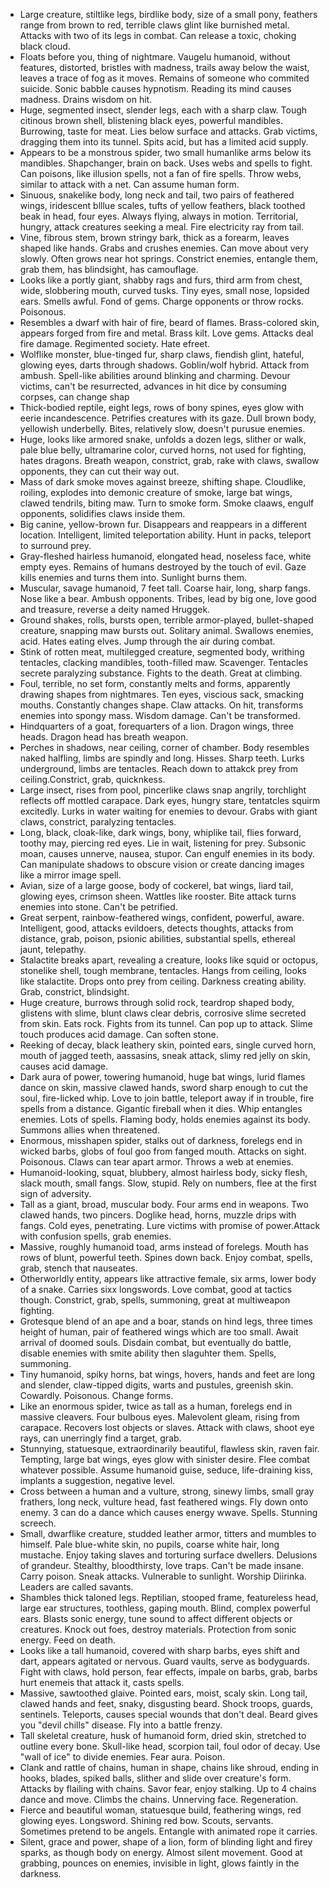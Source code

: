 - Large creature, stiltlike legs, birdlike body, size of a small pony, feathers range from brown to red, terrible claws glint like burnished metal. Attacks with two of its legs in combat. Can release a toxic, choking black cloud.
- Floats before you, thing of nightmare. Vaugelu humanoid, without features, distorted, bristles with madness, trails away below the waist, leaves a trace of fog as it moves. Remains of someone who commited suicide. Sonic babble causes hypnotism. Reading its mind causes madness. Drains wisdom on hit.
- Huge, segmented insect, slender legs, each with a sharp claw. Tough citinous brown shell, blistening black eyes, powerful mandibles. Burrowing, taste for meat. Lies below surface and attacks. Grab victims, dragging them into its tunnel. Spits acid, but has a limited acid supply.
- Appears to be a monstrous spider, two small humanlike arms below its mandibles. Shapchanger, brain on back. Uses webs and spells to fight. Can poisons, like illusion spells, not a fan of fire spells. Throw webs, similar to attack with a net. Can assume human form.
- Sinuous, snakelike body, long neck and tail, two pairs of feathered wings, iridescent blllue scales, tufts of yellow feathers, black toothed beak in head, four eyes. Always flying, always in motion. Territorial, hungry, attack creatures seeking a meal. Fire electricity ray from tail.
- Vine, fibrous stem, brown stringy bark, thick as a forearm, leaves shaped like hands. Grabs and crushes enemies. Can move about very slowly. Often grows near hot springs. Constrict enemies, entangle them, grab them, has blindsight, has camouflage.
- Looks like a portly giant, shabby rags and furs, third arm from chest, wide, slobbering mouth, curved tusks. Tiny eyes, small nose, lopsided ears. Smells awful. Fond of gems. Charge opponents or throw rocks. Poisonous.
- Resembles a dwarf with hair of fire, beard of flames. Brass-colored skin, appears forged from fire and metal. Brass kilt. Love gems. Attacks deal fire damage. Regimented society. Hate efreet.
- Wolflike monster, blue-tinged fur, sharp claws, fiendish glint, hateful, glowing eyes, darts through shadows. Goblin/wolf hybrid. Attack from ambush. Spell-like abilities around blinking and charming. Devour victims, can't be resurrected, advances in hit dice by consuming corpses, can change shap
- Thick-bodied reptile, eight legs, rows of bony spines, eyes glow with eerie incandescence. Petrifies creatures with its gaze. Dull brown body, yellowish underbelly. Bites, relatively slow, doesn't purusue enemies.
- Huge, looks like armored snake, unfolds a dozen legs, slither or walk, pale blue belly, ultramarine color, curved horns, not used for fighting, hates dragons. Breath weapon, constrict, grab, rake with claws, swallow opponents, they can cut their way out.
- Mass of dark smoke moves against breeze, shifting shape. Cloudlike, roiling, explodes into demonic creature of smoke, large bat wings, clawed tendrils, biting maw. Turn to smoke form. Smoke claaws, engulf opponents, solidifies claws inside them.
- Big canine, yellow-brown fur. Disappears and reappears in a different location. Intelligent, limited teleportation ability. Hunt in packs, teleport to surround prey.
- Gray-fleshed hairless humanoid, elongated head, noseless face, white empty eyes. Remains of humans destroyed by the touch of evil. Gaze kills enemies and turns them into. Sunlight burns them.
- Muscular, savage humanoid, 7 feet tall. Coarse hair, long, sharp fangs. Nose like a bear. Ambush opponents. Tribes, lead by big one, love good and treasure, reverse a deity named Hruggek.
- Ground shakes, rolls, bursts open, terrible armor-played, bullet-shaped creature, snapping maw bursts out. Solitary animal. Swallows enemies, acid. Hates eating elves. Jump through the air during combat.
- Stink of rotten meat, multilegged creature, segmented body, writhing tentacles, clacking mandibles, tooth-filled maw. Scavenger. Tentacles secrete paralyzing substance. Fights to the death. Great at climbing.
- Foul, terrible, no set form, constantly melts and forms, apparently drawing shapes from nightmares. Ten  eyes, viscious sack, smacking mouths. Constantly changes shape. Claw attacks. On hit, transforms enemies into spongy mass. Wisdom damage. Can't be transformed.
- Hindquarters of a goat, forequarters of a lion. Dragon wings, three heads. Dragon head has breath weapon.
- Perches in shadows, near ceiling, corner of chamber. Body resembles naked halfling, limbs are spindly and long. Hisses. Sharp teeth. Lurks underground, limbs are tentacles. Reach down to attakck prey from ceiling.Constrict, grab, quicknkess.
- Large insect, rises from pool, pincerlike claws snap angrily, torchlight reflects off mottled carapace. Dark eyes, hungry stare, tentatcles squirm excitedly. Lurks in water waiting for enemies to devour. Grabs with giant claws, constrict, paralyzing tentacles.
- Long, black, cloak-like, dark wings, bony, whiplike tail, flies forward, toothy may, piercing red eyes. Lie in wait, listening for prey. Subsonic moan, causes unnerve, nausea, stupor. Can engulf enemies in its body. Can manipulate shadows to obscure vision or create dancing images like a mirror image spell.
- Avian, size of a large goose, body of cockerel, bat wings, liard tail, glowing eyes, crimson sheen. Wattles like rooster. Bite attack turns enemies into stone. Can't be petrified.
- Great serpent, rainbow-feathered wings, confident, powerful, aware. Intelligent, good, attacks evildoers, detects thoughts, attacks from distance, grab, poison, psionic abilities, substantial spells, ethereal jaunt, telepathy.
- Stalactite breaks apart, revealing a creature, looks like squid or octopus, stonelike shell, tough membrane, tentacles. Hangs from ceiling, looks like stalactite. Drops onto prey from ceiling. Darkness creating ability. Grab, constrict, blindsight.
- Huge creature, burrows through solid rock, teardrop shaped body, glistens with slime, blunt claws clear debris, corrosive slime secreted from skin. Eats rock. Fights from its tunnel. Can pop up to attack. Slime touch produces acid damage. Can soften stone.
- Reeking of decay, black leathery skin, pointed ears, single curved horn, mouth of jagged teeth, aassasins, sneak attack, slimy red jelly on skin, causes acid damage.
- Dark aura of power, towering humanoid, huge bat wings, lurid flames dance on skin, massive clawed hands, sword sharp enough to cut the soul, fire-licked whip. Love to join battle, teleport away if in trouble, fire spells from a distance. Gigantic fireball when it dies. Whip entangles enemies. Lots of spells. Flaming body, holds enemies against its body. Summons allies when threatened.
- Enormous, misshapen spider, stalks out of darkness, forelegs end in wicked barbs, globs of foul goo from fanged mouth. Attacks on sight. Poisonous. Claws can tear apart armor. Throws a web at enemies.
- Humanoid-looking, squat, blubbery, almost hairless body, sicky flesh, slack mouth, small fangs.  Slow, stupid. Rely on numbers, flee at the first sign of adversity.
- Tall as a giant, broad, muscular body. Four arms end in weapons. Two clawed hands, two pincers. Doglike head, horns, muzzle drips with fangs. Cold eyes, penetrating. Lure victims with promise of power.Attack with confusion spells, grab enemies.
- Massive, roughly humanoid toad, arms instead of forelegs. Mouth has rows of blunt, powerful teeth. Spines down back. Enjoy combat, spells, grab, stench that nauseates.
- Otherworldly entity, appears like attractive female, six arms, lower body of a snake. Carries sixx longswords. Love combat, good at tactics though. Constrict, grab, spells, summoning, great at multiweapon fighting.
- Grotesque blend of an ape and a boar, stands on hind legs, three times height of human, pair of feathered wings which are too small. Await arrival of doomed souls. Disdain combat, but eventually do battle, disable enemies with smite ability then slaguhter them. Spells, summoning.
- Tiny humanoid, spiky horns, bat wings, hovers, hands and feet are long and slender, claw-tipped digits, warts and pustules, greenish skin. Cowardly. Poisonous. Change forms.
- Like an enormous spider, twice as tall as a human, forelegs end in massive cleavers. Four bulbous eyes. Malevolent gleam, rising from carapace. Recovers lost objects or slaves. Attack with claws, shoot eye rays, can unerringly find a target, grab.
- Stunnying, statuesque, extraordinarily beautiful, flawless skin, raven fair. Tempting, large bat wings, eyes glow with sinister desire. Flee combat whatever possible. Assume humanoid guise, seduce, life-draining kiss, implants a suggestion, negative level.
- Cross between a human and a vulture, strong, sinewy limbs, small gray frathers, long neck, vulture head, fast feathered wings. Fly down onto enemy. 3 can do a dance which causes energy wwave. Spells. Stunning screech.
- Small, dwarflike creature, studded leather armor, titters and mumbles to himself. Pale blue-white skin, no pupils, coarse white hair, long mustache. Enjoy taking slaves and torturing surface dwellers. Delusions of grandeur. Stealthy, bloodthirsty, love traps. Can't be made insane. Carry poison.  Sneak attacks. Vulnerable to sunlight. Worship Diirinka. Leaders are called savants.
- Shambles thick taloned legs. Reptilian, stooped frame, featureless head, large ear structures, toothless, gaping mouth. Blind, complex powerful ears. Blasts sonic energy, tune sound to affect different objects or creatures. Knock out foes, destroy materials. Protection from sonic energy. Feed on death.
- Looks like a tall humanoid, covered with sharp barbs, eyes shift and dart, appears agitated or nervous. Guard vaults, serve as bodyguards. Fight with claws, hold person, fear effects, impale on barbs, grab, barbs hurt enemeis that attack it, casts spells.
- Massive, sawtoothed glaive. Pointed ears, moist, scaly skin. Long tail, clawed hands and feet, snaky, disgusting beard. Shock troops, guards, sentinels. Teleports, causes special wounds that don't deal. Beard gives you "devil chills" disease. Fly into a battle frenzy.
- Tall skeletal creature, husk of humanoid form, dried skin, stretched to outline every bone. Skull-like head, scorpion tail, foul odor of decay. Use "wall of ice" to divide enemies. Fear aura. Poison.
- Clank and rattle of chains, human in shape, chains like shroud, ending in hooks, blades, spiked balls, slither and slide over creature's form. Attacks by flailing with chains. Savor fear, enjoy stalking. Up to 4 chains dance and move. Climbs the chains. Unnerving face. Regeneration.
- Fierce and beautiful woman, statuesque build, feathering wings, red glowing eyes. Longsword. Shining red bow. Scouts, servants. Sometimes pretend to be angels. Entangle with animated rope it carries.
- Silent, grace and power, shape of a lion, form of blinding light and firey sparks, as though body on energy. Almost silent movement. Good at grabbing, pounces on enemies, invisible in light, glows faintly in the darkness.
